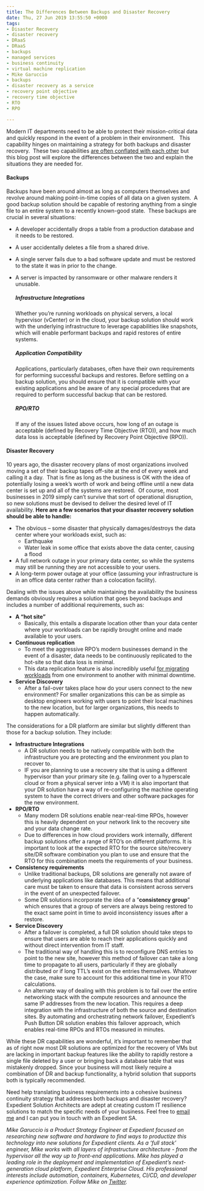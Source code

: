 ```yaml
---
title: The Differences Between Backups and Disaster Recovery
date: Thu, 27 Jun 2019 13:55:50 +0000
tags:
- Disaster Recovery
- disaster recovery
- DRaaS
- DRaaS
- backups
- managed services
- business continuity
- virtual machine replication
- Mike Garuccio
- backups
- disaster recovery as a service
- recovery point objective
- recovery time objective
- RTO
- RPO

---
```

Modern IT departments need to be able to protect their mission-critical data and quickly respond in the event of a problem in their environment.   This capability hinges on maintaining a strategy for both backups and disaster recovery.  These two capabilities [are often conflated with each other](https://www.expedient.com/blog/what-are-the-differences-between-backups-and-disaster-recovery/) but this blog post will explore the differences between the two and explain the situations they are needed for.

#### Backups

Backups have been around almost as long as computers themselves and revolve around making point-in-time copies of all data on a given system.  A good backup solution should be capable of restoring anything from a single file to an entire system to a recently known-good state.  These backups are crucial in several situations:

* A developer accidentally drops a table from a production database and it needs to be restored.
* A user accidentally deletes a file from a shared drive.
* A single server fails due to a bad software update and must be restored to the state it was in prior to the change.
* A server is impacted by ransomware or other malware renders it unusable.

  ##### Infrastructure Integrations

  Whether you’re running workloads on physical servers, a local hypervisor (vCenter) or in the cloud, your backup solution should work with the underlying infrastructure to leverage capabilities like snapshots, which will enable performant backups and rapid restores of entire systems.

  ##### Application Compatibility

  Applications, particularly databases, often have their own requirements for performing successful backups and restores. Before settling on a backup solution, you should ensure that it is compatible with your existing applications and be aware of any special procedures that are required to perform successful backup that can be restored.

  ##### RPO/RTO

  If any of the issues listed above occurs, how long of an outage is acceptable (defined by Recovery Time Objective (RTO)), and how much data loss is acceptable (defined by Recovery Point Objective (RPO)).

#### Disaster Recovery

10 years ago, the disaster recovery plans of most organizations involved moving a set of their backup tapes off-site at the end of every week and calling it a day.  That is fine as long as the business is OK with the idea of potentially losing a week’s worth of work and being offline until a new data center is set up and all of the systems are restored.  Of course, most businesses in 2019 simply can’t survive that sort of operational disruption, so new solutions must be devised to deliver the desired level of IT availability. **Here are a few scenarios that your disaster recovery solution should be able to handle:**

* The obvious – some disaster that physically damages/destroys the data center where your workloads exist, such as:
  * Earthquake
  * Water leak in some office that exists above the data center, causing a flood
* A full network outage in your primary data center, so while the systems may still be running they are not accessible to your users.
* A long-term power outage at your office (assuming your infrastructure is in an office data center rather than a colocation facility).

Dealing with the issues above while maintaining the availability the business demands obviously requires a solution that goes beyond backups and includes a number of additional requirements, such as:

* **A “hot site”**
  * Basically, this entails a disparate location other than your data center where your workloads can be rapidly brought online and made available to your users.
* **Continuous replication**
  * To meet the aggressive RPO’s modern businesses demand in the event of a disaster, data needs to be continuously replicated to the hot-site so that data loss is minimal.
  * This data replication feature is also incredibly useful [for migrating workloads](https://www.expedient.com/blog/cloud-migration-strategies-how-to-choose-the-right-one/) from one environment to another with minimal downtime.
* **Service Discovery**
  * After a fail-over takes place how do your users connect to the new environment? For smaller organizations this can be as simple as desktop engineers working with users to point their local machines to the new location, but for larger organizations, this needs to happen automatically.

The considerations for a DR platform are similar but slightly different than those for a backup solution. They include:

* **Infrastructure Integrations**
  * A DR solution needs to be natively compatible with both the infrastructure you are protecting and the environment you plan to recover to.
  * IF you are planning to use a recovery site that is using a different hypervisor than your primary site (e.g. failing over to a hyperscale cloud or from a physical server into a VM) it is also important that your DR solution have a way of re-configuring the machine operating system to have the correct drivers and other software packages for the new environment.
* **RPO/RTO**
  * Many modern DR solutions enable near-real-time RPOs, however this is heavily dependent on your network link to the recovery site and your data change rate.
  * Due to differences in how cloud providers work internally, different backup solutions offer a range of RTO’s on different platforms. It is important to look at the expected RTO for the source site/recovery site/DR software combination you plan to use and ensure that the RTO for this combination meets the requirements of your business.
* **Consistency requirements**
  * Unlike traditional backups, DR solutions are generally not aware of underlying applications like databases. This means that additional care must be taken to ensure that data is consistent across servers in the event of an unexpected failover.
  * Some DR solutions incorporate the idea of a “**consistency group**” which ensures that a group of servers are always being restored to the exact same point in time to avoid inconsistency issues after a restore.
* **Service Discovery**
  * After a failover is completed, a full DR solution should take steps to ensure that users are able to reach their applications quickly and without direct intervention from IT staff.
  * The traditional way of handling this is to reconfigure DNS entries to point to the new site, however this method of failover can take a long time to propagate to all users, particularly if they are globally distributed or if long TTL’s exist on the entries themselves. Whatever the case, make sure to account for this additional time in your RTO calculations.
  * An alternate way of dealing with this problem is to fail over the entire networking stack with the compute resources and announce the same IP addresses from the new location. This requires a deep integration with the infrastructure of both the source and destination sites. By automating and orchestrating network failover, Expedient’s Push Button DR solution enables this failover approach, which enables real-time RPOs and RTOs measured in minutes.

While these DR capabilities are wonderful, it’s important to remember that as of right now most DR solutions are optimized for the recovery of VMs but are lacking in important backup features like the ability to rapidly restore a single file deleted by a user or bringing back a database table that was mistakenly dropped. Since your business will most likely require a combination of DR and backup functionality, a hybrid solution that supports both is typically recommended. 

Need help translating business requirements into a cohesive business continuity strategy that addresses both backups and disaster recovery? Expedient Solution Architects are adept at creating custom IT resilience solutions to match the specific needs of your business. Feel free to [email me](mailto:mike.garuccio@expedient.com) and I can put you in touch with an Expedient SA. 

_Mike Garuccio is a Product Strategy Engineer at Expedient focused on researching new software and hardware to find ways to productize this technology into new solutions for Expedient clients. As a ‘full stack’ engineer, Mike works with all layers of infrastructure architecture - from the hypervisor all the way up to front-end applications. Mike has played a leading role in the deployment and implementation of Expedient’s next-generation cloud platform, Expedient Enterprise Cloud. His professional interests include automation, containers, Kubernetes, CI/CD, and developer experience optimization. Follow Mike on_ [_Twitter_](https://twitter.com/mgaruccio)_._